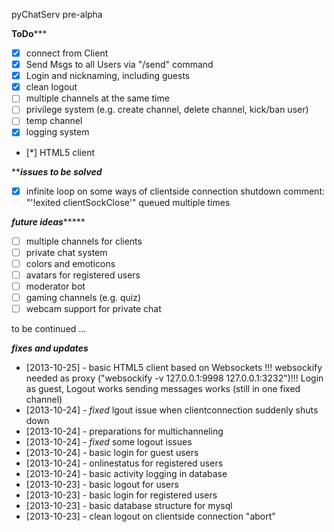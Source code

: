 pyChatServ pre-alpha

********************************ToDo***********************************

- [x] connect from Client
- [x] Send Msgs to all Users via "/send" command
- [x] Login and nicknaming, including guests
- [x] clean logout
- [ ] multiple channels at the same time
- [ ] privilege system (e.g. create channel, delete channel, kick/ban user)
- [ ] temp channel
- [x] logging system

- [*] HTML5 client

***************************issues to be solved*************************

- [x] infinite loop on some ways of clientside connection shutdown
      comment: "'!exited clientSockClose'" queued multiple times

***************************future ideas********************************

- [ ] multiple channels for clients
- [ ] private chat system
- [ ] colors and emoticons
- [ ] avatars for registered users
- [ ] moderator bot
- [ ] gaming channels (e.g. quiz)
- [ ] webcam support for private chat

to be continued ...

***************************fixes and updates***************************

- [2013-10-25] - basic HTML5 client based on Websockets !!! websockify needed as proxy ("websockify -v 127.0.0.1:9998 127.0.0.1:3232")!!!
		 Login as guest, Logout works
		 sending messages works (still in one fixed channel)
- [2013-10-24] - *fixed* lgout issue when clientconnection suddenly shuts down
- [2013-10-24] - preparations for multichanneling
- [2013-10-24] - *fixed* some logout issues
- [2013-10-24] - basic login for guest users
- [2013-10-24] - onlinestatus for registered users
- [2013-10-24] - basic activity logging in database
- [2013-10-23] - basic logout for users
- [2013-10-23] - basic login for registered users
- [2013-10-23] - basic database structure for mysql
- [2013-10-23] - clean logout on clientside connection "abort"